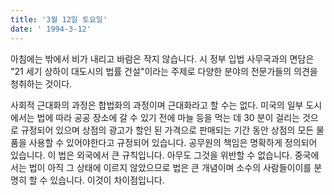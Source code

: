 ```yaml
---
title: '3월 12일 토요일'
date: ' 1994-3-12'
---
```

아침에는 밖에서 비가 내리고 바람은 작지 않습니다. 시 정부 입법 사무국과의 면담은 "21 세기 상하이 대도시의 법률 건설"이라는 주제로 다양한 분야의 전문가들의 의견을 청취하는 것이다.

사회적 근대화의 과정은 합법화의 과정이며 근대화라고 할 수는 없다. 미국의 일부 도시에서는 법에 따라 공공 장소에 갈 수 있기 전에 마늘 등을 먹는 데 30 분이 걸리는 것으로 규정되어 있으며 상점의 광고가 할인 된 가격으로 판매되는 기간 동안 상점의 모든 물품을 사용할 수 있어야한다고 규정되어 있습니다. 공무원의 책임은 명확하게 정의되어 있습니다. 이 법은 외국에서 큰 규칙입니다. 아무도 그것을 위반할 수 없습니다. 중국에서는 법이 아직 그 상태에 이르지 않았으므로 법은 큰 개념이며 소수의 사람들이이를 분명히 할 수 있습니다. 이것이 차이점입니다.

